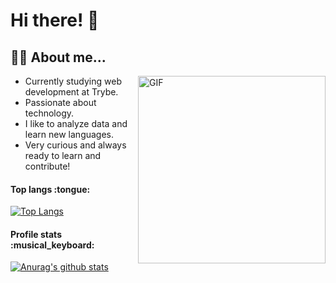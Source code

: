 # Hi there! 👋

## :woman_technologist: About me... 
<img align="right" height="300" width="300" alt="GIF" src="https://octocat-generator-assets.githubusercontent.com/my-octocat-1615588100394.png" width="400px"/>

- Currently studying web development at Trybe.
- Passionate about technology.
- I like to analyze data and learn new languages.
- Very curious and always ready to learn and contribute!


<h4>Top langs :tongue:</h4>

[![Top Langs](https://github-readme-stats.vercel.app/api/top-langs/?username=Lenakirara&layout=compact&theme=tokyonight)](https://github.com/anuraghazra/github-readme-stats)

<h4>Profile stats :musical_keyboard:</h4>

[![Anurag's github stats](https://github-readme-stats.vercel.app/api?username=Lenakirara&show_icons=true&&theme=synthwave)](https://github.com/anuraghazra/github-readme-stats)
